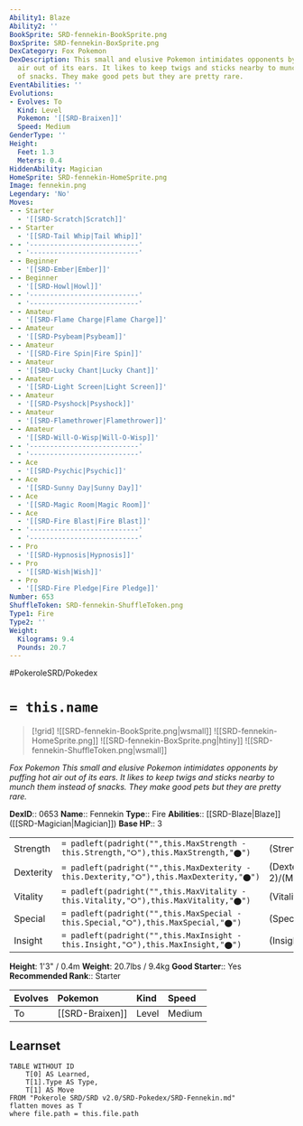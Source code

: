 ```yaml
---
Ability1: Blaze
Ability2: ''
BookSprite: SRD-fennekin-BookSprite.png
BoxSprite: SRD-fennekin-BoxSprite.png
DexCategory: Fox Pokemon
DexDescription: This small and elusive Pokemon intimidates opponents by puffing hot
  air out of its ears. It likes to keep twigs and sticks nearby to munch them instead
  of snacks. They make good pets but they are pretty rare.
EventAbilities: ''
Evolutions:
- Evolves: To
  Kind: Level
  Pokemon: '[[SRD-Braixen]]'
  Speed: Medium
GenderType: ''
Height:
  Feet: 1.3
  Meters: 0.4
HiddenAbility: Magician
HomeSprite: SRD-fennekin-HomeSprite.png
Image: fennekin.png
Legendary: 'No'
Moves:
- - Starter
  - '[[SRD-Scratch|Scratch]]'
- - Starter
  - '[[SRD-Tail Whip|Tail Whip]]'
- - '---------------------------'
  - '---------------------------'
- - Beginner
  - '[[SRD-Ember|Ember]]'
- - Beginner
  - '[[SRD-Howl|Howl]]'
- - '---------------------------'
  - '---------------------------'
- - Amateur
  - '[[SRD-Flame Charge|Flame Charge]]'
- - Amateur
  - '[[SRD-Psybeam|Psybeam]]'
- - Amateur
  - '[[SRD-Fire Spin|Fire Spin]]'
- - Amateur
  - '[[SRD-Lucky Chant|Lucky Chant]]'
- - Amateur
  - '[[SRD-Light Screen|Light Screen]]'
- - Amateur
  - '[[SRD-Psyshock|Psyshock]]'
- - Amateur
  - '[[SRD-Flamethrower|Flamethrower]]'
- - Amateur
  - '[[SRD-Will-O-Wisp|Will-O-Wisp]]'
- - '---------------------------'
  - '---------------------------'
- - Ace
  - '[[SRD-Psychic|Psychic]]'
- - Ace
  - '[[SRD-Sunny Day|Sunny Day]]'
- - Ace
  - '[[SRD-Magic Room|Magic Room]]'
- - Ace
  - '[[SRD-Fire Blast|Fire Blast]]'
- - '---------------------------'
  - '---------------------------'
- - Pro
  - '[[SRD-Hypnosis|Hypnosis]]'
- - Pro
  - '[[SRD-Wish|Wish]]'
- - Pro
  - '[[SRD-Fire Pledge|Fire Pledge]]'
Number: 653
ShuffleToken: SRD-fennekin-ShuffleToken.png
Type1: Fire
Type2: ''
Weight:
  Kilograms: 9.4
  Pounds: 20.7
---
```


#PokeroleSRD/Pokedex

# `= this.name`

> [!grid]
> ![[SRD-fennekin-BookSprite.png|wsmall]]
> ![[SRD-fennekin-HomeSprite.png]]
> ![[SRD-fennekin-BoxSprite.png|htiny]]
> ![[SRD-fennekin-ShuffleToken.png|wsmall]]


*Fox Pokemon*
*This small and elusive Pokemon intimidates opponents by puffing hot air out of its ears. It likes to keep twigs and sticks nearby to munch them instead of snacks. They make good pets but they are pretty rare.*

**DexID**:: 0653
**Name**:: Fennekin
**Type**:: Fire
**Abilities**:: [[SRD-Blaze|Blaze]] ([[SRD-Magician|Magician]])
**Base HP**:: 3

|           |                                                                                        |                                          |
| --------- | -------------------------------------------------------------------------------------- | ---------------------------------------- |
| Strength  | `= padleft(padright("",this.MaxStrength - this.Strength,"⭘"),this.MaxStrength,"⬤")`    | (Strength::2)/(MaxStrength::4)   |
| Dexterity | `= padleft(padright("",this.MaxDexterity - this.Dexterity,"⭘"),this.MaxDexterity,"⬤")` | (Dexterity:: 2)/(MaxDexterity::4) |
| Vitality  | `= padleft(padright("",this.MaxVitality - this.Vitality,"⭘"),this.MaxVitality,"⬤")`    | (Vitality::1)/(MaxVitality::3)   |
| Special   | `= padleft(padright("",this.MaxSpecial - this.Special,"⭘"),this.MaxSpecial,"⬤")`       | (Special::2)/(MaxSpecial::4)     |
| Insight   | `= padleft(padright("",this.MaxInsight - this.Insight,"⭘"),this.MaxInsight,"⬤")`       | (Insight::2)/(MaxInsight::4)     |

**Height**: 1'3" / 0.4m
**Weight**: 20.7lbs / 9.4kg
**Good Starter**:: Yes
**Recommended Rank**:: Starter

| Evolves   | Pokemon         | Kind   | Speed   |
|:----------|:----------------|:-------|:--------|
| To        | [[SRD-Braixen]] | Level  | Medium  |

## Learnset

```dataview
TABLE WITHOUT ID
    T[0] AS Learned,
    T[1].Type AS Type,
    T[1] AS Move
FROM "Pokerole SRD/SRD v2.0/SRD-Pokedex/SRD-Fennekin.md"
flatten moves as T
where file.path = this.file.path
```
